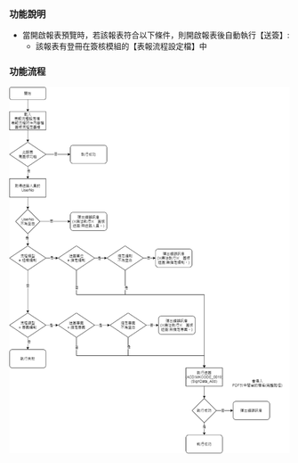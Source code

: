 ﻿### <div id="introduction">功能說明</div>
* 當開啟報表預覽時，若該報表符合以下條件，則開啟報表後自動執行【送簽】:
    * 該報表有登冊在簽核模組的【表報流程設定檔】中


### <div id="flow">功能流程</div>
![](./attachment/open_report_pst.png)